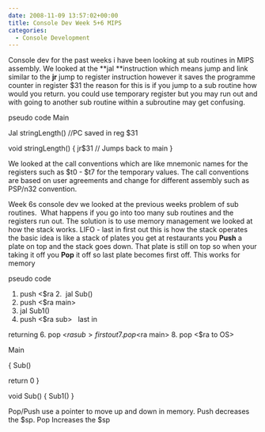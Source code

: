 ```yaml
---
date: 2008-11-09 13:57:02+00:00
title: Console Dev Week 5+6 MIPS
categories:
  - Console Development
---
```


Console dev for the past weeks i have been looking at sub routines in MIPS assembly. We looked at the **jal **instruction which means jump and link similar to the **jr** jump to register instruction however it saves the programme counter in register $31 the reason for this is if you jump to a sub routine how would you return. you could use temporary register but you may run out and with going to another sub routine within a subroutine may get confusing.

pseudo code
Main

Jal stringLength() //PC saved in reg $31

void stringLength()
{
jr$31 // Jumps back to main
}

We looked at the call conventions which are like mnemonic names for the registers such as $t0 - $t7 for the temporary values. The call conventions are based on user agreements and change for different assembly such as PSP/n32 convention.

Week 6s console dev we looked at the previous weeks problem of sub routines.  What happens if you go into too many sub routines and the registers run out. The solution is to use memory management we looked at how the stack works. LIFO - last in first out this is how the stack operates the basic idea is like a stack of plates you get at restaurants you **Push** a plate on top and the stack goes down. That plate is still on top so when your taking it off you **Pop** it off so last plate becomes first off. This works for memory

pseudo code

1. push <$ra <to OS>
   2.  jal Sub()
2. push <$ra main>
3. jal Sub1()
4. push <$ra sub>   last in

returning 6. pop <$ra sub>    first out
7. pop <$ra main> 8. pop <$ra to OS>

Main

{
Sub()

return 0
}

void Sub()
{
Sub1()
}

Pop/Push use a pointer to move up and down in memory. Push decreases the $sp. Pop Increases the $sp
